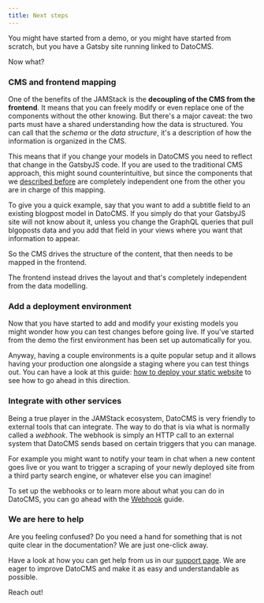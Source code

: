 ```yaml
---
title: Next steps
---
```


You might have started from a demo, or you might have started from scratch, but you have a Gatsby site running linked to DatoCMS.

Now what?


### CMS and frontend mapping

One of the benefits of the JAMStack is the **decoupling of the CMS from the frontend**. It means that you can freely modify or even replace one of the components without the other knowing. But there's a major caveat: the two parts must have a shared understanding how the data is structured. You can call that the *schema* or the *data structure*, it's a description of how the information is organized in the CMS.

This means that if you change your models in DatoCMS you need to reflect that change in the GatsbyJS code. If you are used to the traditional CMS approach, this might sound counterintuitive, but since the components that we [described before](/docs/static-generators/gatsbyjs#moving-parts) are completely independent one from the other you are in charge of this mapping.

To give you a quick example, say that you want to add a subtitle field to an existing blogpost model in DatoCMS. If you simply do that your GatsbyJS site will not know about it, unless you change the GraphQL queries that pull blgoposts data and you add that field in your views where you want that information to appear.

So the CMS drives the structure of the content, that then needs to be mapped in the frontend.

The frontend instead drives the layout and that's completely independent from the data modelling.


### Add a deployment environment

Now that you have started to add and modify your existing models you might wonder how you can test changes before going live. If you've started from the demo the first environment has been set up automatically for you.

Anyway, having a couple environments is a quite popular setup and it allows having your production one alongside a staging where you can test things out. You can have a look at this guide: [how to deploy your static website](/docs/general-concepts/deployment) to see how to go ahead in this direction.


### Integrate with other services

Being a true player in the JAMStack ecosystem, DatoCMS is very friendly to external tools that can integrate. The way to do that is via what is normally called a *webhook*. The webhook is simply an HTTP call to an external system that DatoCMS sends based on certain triggers that you can manage.

For example you might want to notify your team in chat when a new content goes live or you want to trigger a scraping of your newly deployed site from a third party search engine, or whatever else you can imagine!

To set up the webhooks or to learn more about what you can do in DatoCMS, you can go ahead with the [Webhook](/docs/general-concepts/webhooks/) guide.


### We are here to help

Are you feeling confused? Do you need a hand for something that is not quite clear in the documentation? We are just one-click away.

Have a look at how you can get help from us in our [support page](/support). We are eager to improve DatoCMS and make it as easy and understandable as possible.

Reach out!